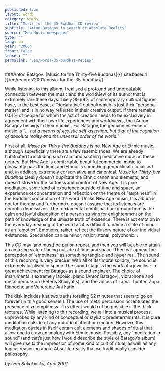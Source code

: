 ```yaml
---
published: true
layout: words
category: words
title: "Music for the 35 Buddhas CD review"
subtitle: "Anton Batagov in search of Absolute Reality"
source: "Man'Music newspaper"
type: ""
lang: en
year: "2006"
front: false
teaser: ""
permalink: "/en/words/35-buddhas-review"
---
```


###Anton Batagov: [Music for the Thirty-five Buddhas]({{ site.baseurl }}/en/records/2001/music-for-the-35-buddhas/)

While listening to this album, I realised a profound and unbreakable connection between the music and the worldview of its author that is extremely rare these days. Likely 99.99% of contemporary cultural figures have, in the best case, a “declarative” outlook which is just their “personal matter” and is in no way reflected in their creative output. If there remains 0.01% of people for whom the act of creation needs to be exclusively in agreement with their own life experiences and worldviews, then Anton Batagov belongs in their number. For Batagov, the genuine essence of music is “_… not a means of egoistic self-assertion, but that of the cognition of absolute reality and the universal order of the world._”

First of all, _Music for Thirty-five Buddhas_ is not New Age or Ethnic music, although superficially there are a few resemblances. We are already habituated to including such calm and soothing meditative music in these genres. But New Age is comfortable beautiful commercial music to pleasantly pass the time, and Ethnic is something geopolitically localised and, in addition, extremely conservative and canonical. _Music for Thirty-five Buddhas_ clearly doesn’t duplicate the Ethnic canon and elements, and doesn’t strive for the softness and comfort of New Age. It is pure meditation, some kind of experience outside of time and space, an experience of concentration and reflection on the theme of “emptiness” in the Buddhist conception of the word. Unlike New Age music, this album is not for therapy and furthermore doesn’t assume that its listeners are neurotic depressives. The fundamental emotional background here is the calm and joyful disposition of a person striving for enlightenment on the path of knowledge of the ultimate truth of existence. There is not emotion in the everyday meaning of the word as it is difficult to name a state of mind as an “emotion”. Emotions, rather, reflect the illusory nature of our individual existences. Speculation can be minor, major, atonal, polyphonic…

This CD may (and must) be put on repeat, and then you will be able to attain an amazing state of being outside of time and space. Then will appear the perception of “emptiness” as something tangible and hyper real. The sound of this recording is very precise. With all of its timbral solidity, the sound is extremely localised in space. The sound stage is the work of a jeweller – a great achievement for Batagov as a sound engineer. The choice of instruments is extremely laconic: piano (Anton Batagov), vibraphone and metal percussion (Peteris Shunyatis), and the voices of Lama Thubten Zopa Rinpoche and Venerable Ani Karin.

The disk includes just two tracks totalling 62 minutes that seem to go on forever (in th e good sense! ). The use of metal percussion accentuates the presence of an emptiness. This effect would not be possible in the thick textures. While listening to this recording, we fall into a musical process, unprovoked by any kind of conceptual or stylistic predeterminants. It is pure meditation outside of any individual affect or emotion. However, this meditation carries in itself certain cult elements and shades of ritual that allow one to draw an analogy with Ethnic music. Possibly, any “meditation in sound” (and that’s just how I would describe the style of Batagov’s album) will give rise to the impression of some kind of cult of ritual, as well as any logical reasoning about Absolute reality that we traditionally consider philosophy.

_by Ivan Sokolovsky, April 2002_